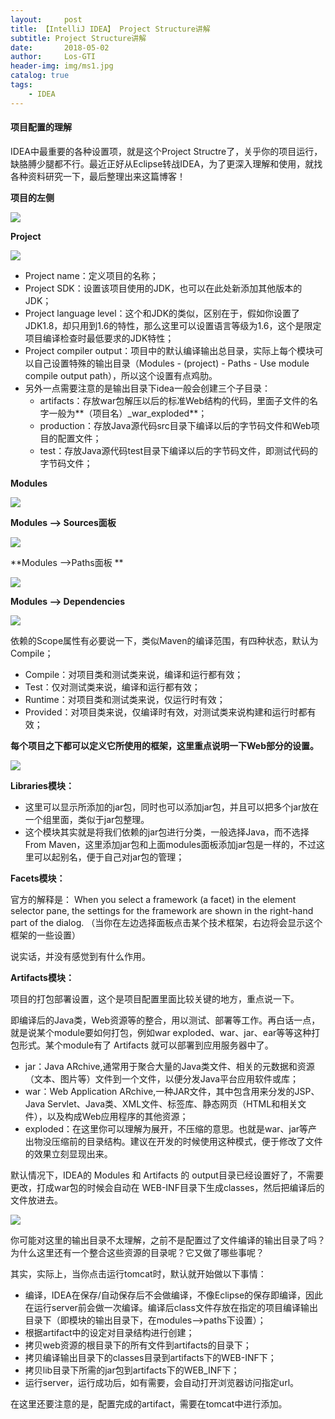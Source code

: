 ```yaml
---
layout:     post
title: 【IntelliJ IDEA】 Project Structure讲解
subtitle: Project Structure讲解
date:       2018-05-02
author:     Los-GTI
header-img: img/ms1.jpg
catalog: true
tags:
    - IDEA
---
```



#### 项目配置的理解

IDEA中最重要的各种设置项，就是这个Project Structre了，关乎你的项目运行，缺胳膊少腿都不行。最近正好从Eclipse转战IDEA，为了更深入理解和使用，就找各种资料研究一下，最后整理出来这篇博客！

**项目的左侧**

![](https://raw.githubusercontent.com/Los-GTI/Los-GTI.github.io/master/img/IDEA/idea1.png)

**Project**

![](https://raw.githubusercontent.com/Los-GTI/Los-GTI.github.io/master/img/IDEA/idea2.png)

- Project name：定义项目的名称；
- Project SDK：设置该项目使用的JDK，也可以在此处新添加其他版本的JDK；
- Project language level：这个和JDK的类似，区别在于，假如你设置了JDK1.8，却只用到1.6的特性，那么这里可以设置语言等级为1.6，这个是限定项目编译检查时最低要求的JDK特性；
- Project compiler output：项目中的默认编译输出总目录，实际上每个模块可以自己设置特殊的输出目录（Modules - (project) - Paths - Use module compile output path），所以这个设置有点鸡肋。
- 另外一点需要注意的是输出目录下idea一般会创建三个子目录：
	- artifacts：存放war包解压以后的标准Web结构的代码，里面子文件的名字一般为**（项目名）_war_exploded**；
	- production：存放Java源代码src目录下编译以后的字节码文件和Web项目的配置文件；
	- test：存放Java源代码test目录下编译以后的字节码文件，即测试代码的字节码文件；

**Modules**

![](https://raw.githubusercontent.com/Los-GTI/Los-GTI.github.io/master/img/IDEA/idea3.png)

**Modules --> Sources面板**

![](https://raw.githubusercontent.com/Los-GTI/Los-GTI.github.io/master/img/IDEA/idea4.png)

**Modules -->Paths面板 **

![](https://raw.githubusercontent.com/Los-GTI/Los-GTI.github.io/master/img/IDEA/idea5.png)

**Modules --> Dependencies**

![](https://raw.githubusercontent.com/Los-GTI/Los-GTI.github.io/master/img/IDEA/idea6.png)

依赖的Scope属性有必要说一下，类似Maven的编译范围，有四种状态，默认为Compile；
- Compile：对项目类和测试类来说，编译和运行都有效；
- Test：仅对测试类来说，编译和运行都有效；
- Runtime：对项目类和测试类来说，仅运行时有效；
- Provided：对项目类来说，仅编译时有效，对测试类来说构建和运行时都有效；

**每个项目之下都可以定义它所使用的框架，这里重点说明一下Web部分的设置。**

![](https://raw.githubusercontent.com/Los-GTI/Los-GTI.github.io/master/img/IDEA/idea7.png)

**Libraries模块：**

- 这里可以显示所添加的jar包，同时也可以添加jar包，并且可以把多个jar放在一个组里面，类似于jar包整理。
- 这个模块其实就是将我们依赖的jar包进行分类，一般选择Java，而不选择From Maven，这里添加jar包和上面modules面板添加jar包是一样的，不过这里可以起别名，便于自己对jar包的管理；

**Facets模块：**

官方的解释是：
When you select a framework (a facet) in the element selector pane, the settings for the framework are shown in the right-hand part of the dialog.
（当你在左边选择面板点击某个技术框架，右边将会显示这个框架的一些设置）

说实话，并没有感觉到有什么作用。

**Artifacts模块：**

项目的打包部署设置，这个是项目配置里面比较关键的地方，重点说一下。

即编译后的Java类，Web资源等的整合，用以测试、部署等工作。再白话一点，就是说某个module要如何打包，例如war exploded、war、jar、ear等等这种打包形式。某个module有了 Artifacts 就可以部署到应用服务器中了。

- jar：Java ARchive,通常用于聚合大量的Java类文件、相关的元数据和资源（文本、图片等）文件到一个文件，以便分发Java平台应用软件或库；
- war：Web Application ARchive,一种JAR文件，其中包含用来分发的JSP、Java Servlet、Java类、XML文件、标签库、静态网页（HTML和相关文件），以及构成Web应用程序的其他资源；
- exploded：在这里你可以理解为展开，不压缩的意思。也就是war、jar等产出物没压缩前的目录结构。建议在开发的时候使用这种模式，便于修改了文件的效果立刻显现出来。

默认情况下，IDEA的 Modules 和 Artifacts 的 output目录已经设置好了，不需要更改，打成war包的时候会自动在 WEB-INF目录下生成classes，然后把编译后的文件放进去。

![](https://raw.githubusercontent.com/Los-GTI/Los-GTI.github.io/master/img/IDEA/idea8.png)

你可能对这里的输出目录不太理解，之前不是配置过了文件编译的输出目录了吗？为什么这里还有一个整合这些资源的目录呢？它又做了哪些事呢？ 

其实，实际上，当你点击运行tomcat时，默认就开始做以下事情：

- 编译，IDEA在保存/自动保存后不会做编译，不像Eclipse的保存即编译，因此在运行server前会做一次编译。编译后class文件存放在指定的项目编译输出目录下（即模块的输出目录下，在modules-->paths下设置）；
- 根据artifact中的设定对目录结构进行创建；
- 拷贝web资源的根目录下的所有文件到artifacts的目录下；
- 拷贝编译输出目录下的classes目录到artifacts下的WEB-INF下；
- 拷贝lib目录下所需的jar包到artifacts下的WEB_INF下；
- 运行server，运行成功后，如有需要，会自动打开浏览器访问指定url。

在这里还要注意的是，配置完成的artifact，需要在tomcat中进行添加。

